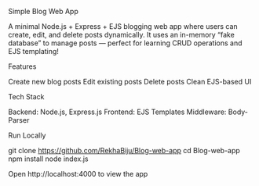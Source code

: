 Simple Blog Web App

A minimal Node.js + Express + EJS blogging web app where users can create, edit, and delete posts dynamically.
It uses an in-memory “fake database” to manage posts — perfect for learning CRUD operations and EJS templating! 

Features

Create new blog posts
Edit existing posts
Delete posts
Clean EJS-based UI

Tech Stack

Backend: Node.js, Express.js
Frontend: EJS Templates
Middleware: Body-Parser

Run Locally

git clone https://github.com/RekhaBiju/Blog-web-app
cd Blog-web-app
npm install
node index.js

Open http://localhost:4000 to view the app 
